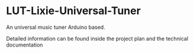 # LUT-Lixie-Universal-Tuner
An universal music tuner Arduino based.

Detailed information can be found inside the project plan and the technical documentation
